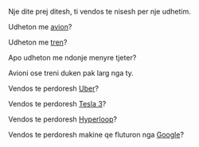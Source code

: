 Nje dite prej ditesh, ti vendos te nisesh per nje udhetim.

Udheton me [avion](avion/avion.md)?

Udheton me [tren](tren/tren.md)?

Apo udheton me ndonje menyre tjeter?


Avioni ose treni duken pak larg nga ty.

Vendos te perdoresh [Uber](uber/uber.md)?

Vendos te perdoresh [Tesla 3](tesla/tesla.md)?

Vendos te perdoresh [Hyperloop](hyperloop/hyperloop.md)?

Vendos te perdoresh makine qe fluturon nga [Google](google/google.md)?

